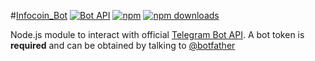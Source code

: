 #[Infocoin_Bot](https://github.com/ezernal/infocoin_bot)
[![Bot API](https://img.shields.io/badge/Bot%20API-v.4.0.0-00aced.svg)](https://core.telegram.org/bots/api)
[![npm](https://img.shields.io/npm/v/@cycle/core.svg)](https://www.npmjs.com/get-npm)
[![npm downloads](https://img.shields.io/npm/dt/localeval.svg)](https://www.npmjs.com/get-npm)


Node.js module to interact with official [Telegram Bot API](https://core.telegram.org/bots/api). A bot token is **required** and can be obtained by talking to [@botfather](https://telegram.me/BotFather)
